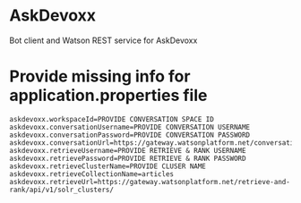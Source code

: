 # AskDevoxx
Bot client and Watson REST service for AskDevoxx

# Provide missing info for application.properties file 

```
askdevoxx.workspaceId=PROVIDE CONVERSATION SPACE ID
askdevoxx.conversationUsername=PROVIDE CONVERSATION USERNAME
askdevoxx.conversationPassword=PROVIDE CONVERSATION PASSWORD
askdevoxx.conversationUrl=https://gateway.watsonplatform.net/conversation/api
askdevoxx.retrieveUsername=PROVIDE RETRIEVE & RANK USERNAME
askdevoxx.retrievePassword=PROVIDE RETRIEVE & RANK PASSWORD
askdevoxx.retrieveClusterName=PROVIDE CLUSER NAME
askdevoxx.retrieveCollectionName=articles
askdevoxx.retrieveUrl=https://gateway.watsonplatform.net/retrieve-and-rank/api/v1/solr_clusters/
```

